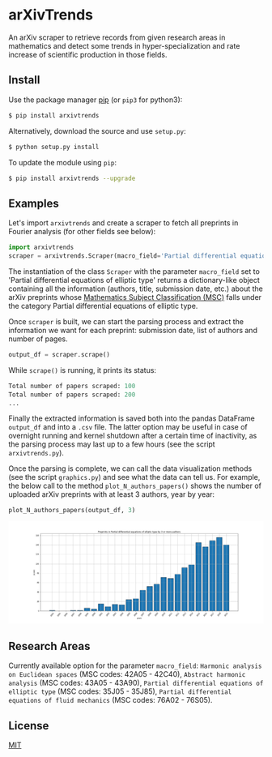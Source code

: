 # arXivTrends

An arXiv scraper to retrieve records from given research areas in mathematics and
detect some trends in hyper-specialization and rate increase of scientific
production in those fields.

## Install
Use the package manager [pip](https://pip.pypa.io/en/stable/) (or ```pip3``` for python3):

```bash
$ pip install arxivtrends
```

Alternatively, download the source and use ```setup.py```:

```bash
$ python setup.py install
```

To update the module using ```pip```:

```bash
$ pip install arxivtrends --upgrade
```

## Examples
Let's import ```arxivtrends``` and create a scraper to fetch all preprints in
Fourier analysis (for other fields see below):

```python
import arxivtrends
scraper = arxivtrends.Scraper(macro_field='Partial differential equations of elliptic type')
```

The instantiation of the class ```Scraper``` with the parameter ```macro_field```
set to 'Partial differential equations of elliptic type' returns a dictionary-like
object containing all the information (authors, title, submission date, etc.)
about the arXiv preprints whose [Mathematics Subject Classification (MSC)](https://cran.r-project.org/web/classifications/MSC-2010.html) falls under the category Partial differential
equations of elliptic type.

Once ```scraper``` is built, we can start the parsing process and extract the
information we want for each preprint: submission date, list of authors and
number of pages.

```python
output_df = scraper.scrape()
```

While ```scrape()``` is running, it prints its status:

```python
Total number of papers scraped: 100
Total number of papers scraped: 200
...
```

Finally the extracted information is saved both into the pandas DataFrame ```output_df```
and into a ```.csv``` file. The latter option may be useful in case of overnight
running and kernel shutdown after a certain time of inactivity, as the parsing
process may last up to a few hours (see the script ```arxivtrends.py```).

Once the parsing is complete, we can call the data visualization methods (see the
  script ```graphics.py```) and see what the data can tell us. For example, the
  below call to the method ```plot_N_authors_papers()``` shows the number of
  uploaded arXiv preprints with at least 3 authors, year by year:

```python
plot_N_authors_papers(output_df, 3)
```
![picture](PDE.png)


## Research Areas
Currently available option for the parameter ```macro_field```:
```Harmonic analysis on Euclidean spaces``` (MSC codes: 42A05 - 42C40), ```Abstract harmonic analysis``` (MSC codes: 43A05 - 43A90), ```Partial differential equations of elliptic type``` (MSC codes: 35J05 - 35J85), ```Partial differential equations of fluid mechanics``` (MSC codes: 76A02 - 76S05).


## License
[MIT](https://choosealicense.com/licenses/mit/)
